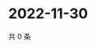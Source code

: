 # 2022-11-30

共 0 条

<!-- BEGIN WEIBO -->
<!-- 最后更新时间 Wed Nov 30 2022 00:20:51 GMT+0800 (China Standard Time) -->

<!-- END WEIBO -->
